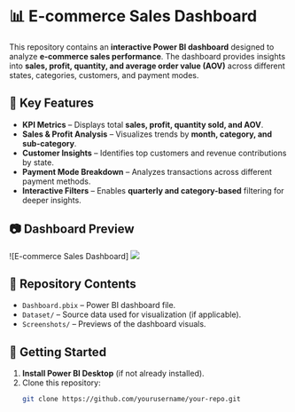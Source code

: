# 📊 E-commerce Sales Dashboard  

This repository contains an **interactive Power BI dashboard** designed to analyze **e-commerce sales performance**. The dashboard provides insights into **sales, profit, quantity, and average order value (AOV)** across different states, categories, customers, and payment modes.  

## 🔹 Key Features  
- **KPI Metrics** – Displays total **sales, profit, quantity sold, and AOV**.  
- **Sales & Profit Analysis** – Visualizes trends by **month, category, and sub-category**.  
- **Customer Insights** – Identifies top customers and revenue contributions by state.  
- **Payment Mode Breakdown** – Analyzes transactions across different payment methods.  
- **Interactive Filters** – Enables **quarterly and category-based** filtering for deeper insights.  

## 📷 Dashboard Preview  
![E-commerce Sales Dashboard] <img src="architecture.jpg">

## 📂 Repository Contents  
- `Dashboard.pbix` – Power BI dashboard file.  
- `Dataset/` – Source data used for visualization (if applicable).  
- `Screenshots/` – Previews of the dashboard visuals.  

## 🚀 Getting Started  
1. **Install Power BI Desktop** (if not already installed).  
2. Clone this repository:  
   ```sh
   git clone https://github.com/yourusername/your-repo.git
